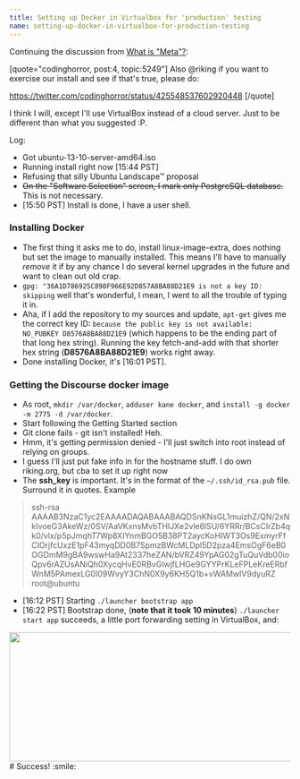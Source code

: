 ```yaml
---
title: Setting up Docker in Virtualbox for 'production' testing
name: setting-up-docker-in-virtualbox-for-production-testing
---
```


Continuing the discussion from [What is "Meta"?](https://meta.discourse.org/t/what-is-meta/5249/4):

[quote="codinghorror, post:4, topic:5249"]
Also @riking if you want to exercise our install and see if that's true, please do:

https://twitter.com/codinghorror/status/425548537602920448
[/quote]

I think I will, except I'll use VirtualBox instead of a cloud server. Just to be different than what you suggested :P.

Log:

 - Got ubuntu-13-10-server-amd64.iso
 - Running install right now [15:44 PST]
 - Refusing that silly Ubuntu Landscape™ proposal
 - <strike>On the "Software Selection" screen, I mark only PostgreSQL database.</strike> This is not necessary.
 - [15:50 PST] Install is done, I have a user shell.
 
### Installing Docker
 - The first thing it asks me to do, install linux-image-extra, does nothing but set the image to manually installed. This means I'll have to manually *remove* it if by any chance I do several kernel upgrades in the future and want to clean out old crap.
 - `gpg: "36A1D786925C890F966E92D857A8BA88D21E9 is not a key ID: skipping` well that's wonderful, I mean, I went to all the trouble of typing it in.
 - Aha, if I add the repository to my sources and update, `apt-get` gives me the correct key ID: `because the public key is not available: NO_PUBKEY D8576A8BA88D21E9` (which happens to be the ending part of that long hex string). Running the key fetch-and-add with that shorter hex string (**D8576A8BA88D21E9**) works right away.
 - Done installing Docker, it's [16:01 PST].

### Getting the Discourse docker image
 - As root,  `mkdir /var/docker`, `adduser kane docker`, and `install -g docker -m 2775 -d /var/docker`.
 - Start following the Getting Started section
 - Git clone fails - git isn't installed! Heh.
 - Hmm, it's getting permission denied - I'll just switch into root instead of relying on groups.
 - I guess I'll just put fake info in for the hostname stuff. I do own riking.org, but cba to set it up right now
 - The **ssh_key** is important. It's in the format of the `~/.ssh/id_rsa.pub` file. Surround it in quotes. Example
>ssh-rsa AAAAB3NzaC1yc2EAAAADAQABAAABAQDSnKNsGL1muizhZ/QN/2xNkIvoeG3AkeWz/0SV/AaVKxnsMvbTHIJXe2vle6lSU/6YRRr/BCsCIrZb4qk0/vlx/p5pJmqhT7Wp8XIYnmBGO5B38PT2aycKoHIWT3Os9ExmyrFfClOrjfcUxzE1pF43myqDD0B7SpmzBWcMLDpl5D2pza4EmsOgF6eB0OGDmM9gBA9wswHa9At2337heZAN/bVRZ49YpAG02gTuQuVdb00ioQpv6rAZUsANiQh0XycqHvE0RBvGlwjfLHGe9GYYPrKLeFPLeKreERbfWnM5PAmexLG0I09WvyY3ChN0X9y6KH5Q1b+vWAMwIV9dyuRZ root@ubuntu

 - [16:12 PST] Starting `./launcher bootstrap app`
 - [16:22 PST] Bootstrap done, (**note that it took 10 minutes**) `./launcher start app` succeeds, a little port forwarding setting in VirtualBox, and:
<img src="/uploads/default/2970/4c9908522930bf17.png" width="690" height="231"> 
# Success! :smile: 